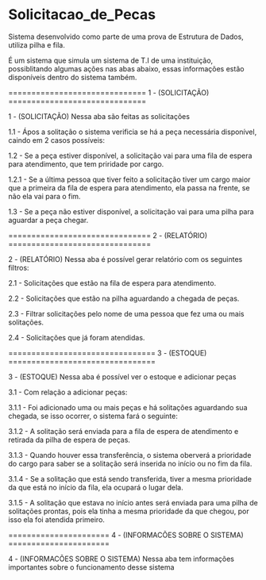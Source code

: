 # Solicitacao_de_Pecas
Sistema desenvolvido como parte de uma prova de Estrutura de Dados, utiliza pilha e fila.

É um sistema que simula um sistema de T.I de uma instituição, possiblitando algumas ações nas abas abaixo, essas informações estão disponíveis dentro do sistema também.

 ============================== 1 - (SOLICITAÇÃO) ==============================

 1 - (SOLICITAÇÃO) Nessa aba são feitas as solicitações

 1.1 - Ápos a solitação o sistema verificia se há a peça necessária disponível, caindo em 2 casos possíveis:

 1.2 - Se a peça estiver disponível, a solicitação vai para uma fila de espera para atendimento, que tem priridade por cargo.

 1.2.1 - Se a última pessoa que tiver feito a solicitação tiver um cargo maior que a primeira da fila de espera para atendimento, ela passa na frente,
 se não ela vai para o fim.

 1.3 - Se a peça não estiver disponível, a solicitação vai para uma pilha para aguardar a peça chegar.


 =============================== 2 - (RELATÓRIO) ===============================

 2 - (RELATÓRIO) Nessa aba é possível gerar relatório com os seguintes filtros:

 2.1 - Solicitações que estão na fila de espera para atendimento.

 2.2 - Solicitações que estão na pilha aguardando a chegada de peças.

 2.3 - Filtrar solicitações pelo nome de uma pessoa que fez uma ou mais solitações.

 2.4 - Solicitações que já foram atendidas.
 

 ================================ 3 - (ESTOQUE) ================================

 3 - (ESTOQUE) Nessa aba é possível ver o estoque e adicionar peças

 3.1 - Com relação a adicionar peças:

 3.1.1 - Foi adicionado uma ou mais peças e há solitações aguardando sua chegada, se isso ocorrer, o sistema fará o seguinte:

 3.1.2 - A solitação será enviada para a fila de espera de atendimento e retirada da pilha de espera de peças.

 3.1.3 - Quando houver essa transferência, o sistema oberverá a prioridade do cargo para saber se a solitação será inserida no início ou no fim da fila.

 3.1.4 - Se a solitação que está sendo transferida, tiver a mesma prioridade da que está no início da fila, ela ocupará o lugar dela.

 3.1.5 - A solitação que estava no início antes será enviada para uma pilha de solitações prontas, pois ela tinha a mesma prioridade da que chegou, por isso ela foi atendida primeiro.


 ====================== 4 - (INFORMACÕES SOBRE O SISTEMA) ======================

 4 - (INFORMACÕES SOBRE O SISTEMA) Nessa aba tem informações importantes sobre o funcionamento desse sistema
